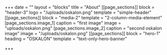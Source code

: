 +++
date = ""
layout = "blocks"
title = "About"
[[page_sections]]
block = "header-3"
logo = "/uploads/oskalon.png"
template = "simple-header"
[[page_sections]]
block = "media-2"
template = "2-column-media-element"
[page_sections.image_1]
caption = "first image"
image = "uploads/oskalon.png"
[page_sections.image_2]
caption = "second oskalon image"
image = "/uploads/oskalon.png"
[[page_sections]]
block = "hero-1"
heading = "OSKALON"
template = "text-only-hero-banner"

+++
